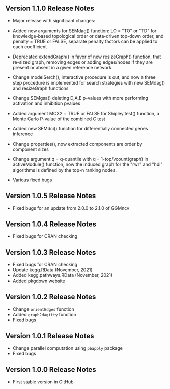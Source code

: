 ## Version 1.1.0 Release Notes
* Major release with significant changes:

* Added new arguments for SEMdag() function: LO = "TO" or "TD" for knowledge-based
topological order or data-driven top-down order, and penalty = TRUE or FALSE,
separate penalty factors can be applied to each coefficient

* Deprecated extendGraph() in favor of new resizeGraph() function, that 
re-sized graph, removing edges or adding edges/nodes if they are present
or absent in a given reference network

* Change modelSerch(), interactive procedure is out, and now a three step
procedure is implemented for search strategies with new SEMdag() and resizeGraph
functions 

* Change SEMgsa() deleting D,A,E p-values with more performing activation and
inhibition pvalues

* Added argument MCX2 = TRUE or FALSE for Shipley.test() function, a Monte Carlo
P-value of the combined C test

* Added new SEMdci() function for differentially connected genes inference

* Change properties(), now extracted components are order by component sizes

* Change argument q = q-quantile with q = 1-top/vcount(graph) in activeModule()
function, now the induced graph for the "rwr" and "hdi" algorithms is defined
by the top-n ranking nodes.

* Various fixed bugs

## Version 1.0.5 Release Notes
* Fixed bugs for an update from 2.0.0 to 2.1.0 of GGMncv

## Version 1.0.4 Release Notes
* Fixed bugs for CRAN checking

## Version 1.0.3 Release Notes
* Fixed bugs for CRAN checking
* Update kegg.RData (November, 2021)
* Added kegg.pathways.RData (November, 2021)
* Added pkgdown website

## Version 1.0.2 Release Notes
* Change `orientEdges` function
* Added `graph2dagitty` function
* Fixed bugs

## Version 1.0.1 Release Notes
* Change parallel computation using `pbapply` package
* Fixed bugs 

## Version 1.0.0 Release Notes
* First stable version in GitHub
